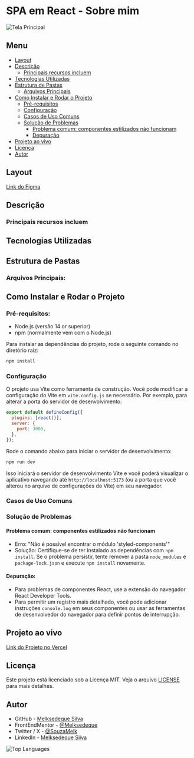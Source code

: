 # SPA em React - Sobre mim

![Tela Principal](./screenshot/tela-principal.png)

## Menu

- [Layout](#layout)
- [Descrição](#descrição)
  - [Principais recursos incluem](#principais-recursos-incluem)
- [Tecnologias Utilizadas](#tecnologias-utilizadas)
- [Estrutura de Pastas](#estrutura-de-pastas)
  - [Arquivos Principais](#arquivos-principais)
- [Como Instalar e Rodar o Projeto](#como-instalar-e-rodar-o-projeto)
  - [Pré-requisitos](#pré-requisitos)
  - [Configuração](#configuração)
  - [Casos de Uso Comuns](#casos-de-uso-comuns)
  - [Solução de Problemas](#solução-de-problemas)
    - [Problema comum: componentes estilizados não funcionam](#problema-comum-componentese-stilizados-não-funcionam)
    - [Depuração](#depuração)
- [Projeto ao vivo](#projeto-ao-vivo)
- [Licença](#licença)
- [Autor](#autor)

## Layout

[Link do Figma](https://shorturl.at/rFmNH)

## Descrição

### Principais recursos incluem

## Tecnologias Utilizadas

## Estrutura de Pastas

### Arquivos Principais:

## Como Instalar e Rodar o Projeto

### Pré-requisitos:

- Node.js (versão 14 or superior)
- npm (normalmente vem com o Node.js)

Para instalar as dependências do projeto, rode o seguinte comando no diretório raiz:

```bash
npm install
```

### Configuração

O projeto usa Vite como ferramenta de construção. Você pode modificar a configuração do Vite em `vite.config.js` se necessário. Por exemplo, para alterar a porta do servidor de desenvolvimento:

```javascript
export default defineConfig({
  plugins: [react()],
  server: {
    port: 3000,
  },
});
```

Rode o comando abaixo para iniciar o servidor de desenvolvimento:

```bash
npm run dev
```

Isso iniciará o servidor de desenvolvimento Vite e você poderá visualizar o aplicativo navegando até `http://localhost:5173` (ou a porta que você alterou no arquivo de configurações do Vite) em seu navegador.

### Casos de Uso Comuns

### Solução de Problemas

#### Problema comum: componentes estilizados não funcionam

- Erro: "Não é possível encontrar o módulo 'styled-components'"
- Solução: Certifique-se de ter instalado as dependências com `npm install`. Se o problema persistir, tente remover a pasta `node_modules` e `package-lock.json` e execute `npm install` novamente.

#### Depuração:

- Para problemas de componentes React, use a extensão do navegador React Developer Tools.
- Para permitir um registro mais detalhado, você pode adicionar instruções `console.log` em seus componentes ou usar as ferramentas de desenvolvedor do navegador para definir pontos de interrupção.

## Projeto ao vivo

[Link do Projeto no Vercel]()

## Licença

Este projeto está licenciado sob a Licença MIT. Veja o arquivo [LICENSE](https://github.com/Melksedeque/spaceapp-react?tab=MIT-1-ov-file) para mais detalhes.

## Autor

- GitHub - [Melksedeque Silva](https://github.com/Melksedeque/)
- FrontEndMentor - [@Melksedeque](https://www.frontendmentor.io/profile/Melksedeque)
- Twitter / X - [@SouzaMelk](https://x.com/SouzaMelk)
- LinkedIn - [Melksedeque Silva](https://www.linkedin.com/in/melksedeque-silva/)

![Top Languages](https://github-readme-stats.vercel.app/api/top-langs/?username=melksedeque&layout=compact&theme=dracula&langs_count=10&hide_border=true)
